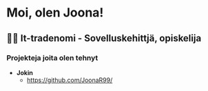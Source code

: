 <h1>Moi, olen Joona!</h1>

<h2>👨‍💻 It-tradenomi - Sovelluskehittjä, opiskelija</h2>

<h3>Projekteja joita olen tehnyt</h3>

- <b>Jokin</b>
  - https://github.com/JoonaR99/
